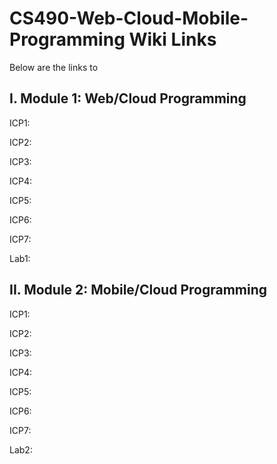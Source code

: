 # CS490-Web-Cloud-Mobile-Programming Wiki Links

Below are the links to 

## I. Module 1: Web/Cloud Programming

ICP1:

ICP2:

ICP3:

ICP4:

ICP5:

ICP6:

ICP7:

Lab1:
 
 ## II. Module 2: Mobile/Cloud Programming
 
ICP1:

ICP2:

ICP3:

ICP4:

ICP5:

ICP6:

ICP7:

Lab2:
